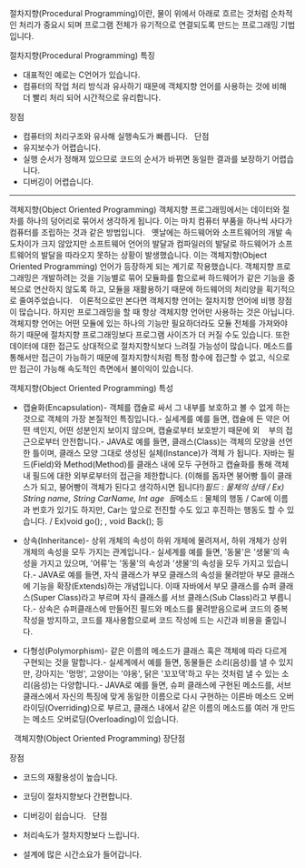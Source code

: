 절차지향(Procedural Programming)이란, 물이 위에서 아래로 흐르는 것처럼 순차적인 처리가 중요시 되며 프로그램 전체가 유기적으로 연결되도록 만드는 프로그래밍 기법입니다.

절차지향(Procedural Programming) 특징

  - 대표적인 예로는 C언어가 있습니다.
  - 컴퓨터의 작업 처리 방식과 유사하기 때문에 객체지향 언어를 사용하는 것에 비해 더 빨리 처리 되어 시간적으로 유리합니다.

장점

  - 컴퓨터의 처리구조와 유사해 실행속도가 빠릅니다.
 
단점
  - 유지보수가 어렵습니다.
  - 실행 순서가 정해져 있으므로 코드의 순서가 바뀌면 동일한 결과를 보장하기 어렵습니다.
  - 디버깅이 어렵습니다.

---------------------------------------------------------------------------------------------------------------------------------------------

객체지향(Object Oriented Programming)
객체지향 프로그래밍에서는 데이터와 절차를 하나의 덩어리로 묶어서 생각하게 됩니다. 이는 마치 컴퓨터 부품을 하나씩 사다가 컴퓨터를 조립하는 것과 같은 방법입니다.
 
옛날에는 하드웨어와 소프트웨어의 개발 속도차이가 크지 않았지만 소프트웨어 언어의 발달과 컴파일러의 발달로 하드웨어가 소프트웨어의 발달을 따라오지 못하는 상황이 발생했습니다. 이는 객체지향(Object Oriented Programming) 언어가 등장하게 되는 계기로 작용했습니다. 객체지향 프로그래밍은 개발하려는 것을 기능별로 묶어 모듈화를 함으로써 하드웨어가 같은 기능을 중복으로 연산하지 않도록 하고, 모듈을 재활용하기 때문에 하드웨어의 처리양을 획기적으로 줄여주었습니다.
 
이론적으로만 본다면 객체지향 언어는 절차지향 언어에 비행 장점이 많습니다. 하지만 프로그래밍을 할 때 항상 객체지향 언어만 사용하는 것은 아닙니다. 객체지향 언어는 어떤 모듈에 있는 하나의 기능만 필요하더라도 모듈 전체를 가져와야 하기 때문에 절차지향 프로그래밍보다 프로그램 사이즈가 더 커질 수도 있습니다. 또한 데이터에 대한 접근도 상대적으로 절차지향식보다 느려질 가능성이 많습니다. 메소드를 통해서만 접근이 가능하기 때문에 절차지향식처럼 특정 함수에 접근할 수 없고, 식으로만 접근이 가능해 속도적인 측면에서 불이익이 있습니다.

객체지향(Object Oriented Programming) 특성

  - 캡슐화(Encapsulation)- 객체를 캡슐로 싸서 그 내부를 보호하고 볼 수 없게 하는 것으로 객체의 가장 본질적인 특징입니다.- 실세계를 예를 들면, 캡슐에 든 약은 어떤 색인지, 어떤 성분인지 보이지 않으며, 캡슐로부터 보호받기 때문에 외    부의 접근으로부터 안전합니다.- JAVA로 예를 들면, 클래스(Class)는 객체의 모양을 선언한 틀이며, 클래스 모양 그대로 생성된 실체(Instance)가 객체 가 됩니다. 자바는 필드(Field)와 Method(Method)를 클래스 내에 모두 구현하고 캡슐화를 통해 객체 내 필드에 대한 외부로부터의 접근을 제한합니다. (이해를 돕자면 붕어빵 틀이 클래스가 되고, 붕어빵이 객체가 된다고 생각하시면 됩니다!)*필드 : 물체의 상태 / Ex) String name, String CarName, Int age  등*메소드 : 물체의 행동 / Car에 이름과 번호가 있기도 하지만, Car는 앞으로 전진할 수도 있고 후진하는 행동도 할 수 있습니다. / Ex)void go(); , void Back(); 등

  - 상속(Inheritance)- 상위 개체의 속성이 하위 개체에 물려져서, 하위 개체가 상위 개체의 속성을 모두 가지는 관계입니다.- 실세계를 예를 들면, '동물'은 '생물'의 속성을 가지고 있으며, '어류'는 '동물'의 속성과 '생물'의 속성을 모두 가지고 있습니다.- JAVA로 예를 들면, 자식 클래스가 부모 클래스의 속성을 물려받아 부모 클래스에 기능을 확장(Extends)하는 개념입니다. 이때 자바에서 부모 클래스를 슈퍼 클래스(Super Class)라고 부르며 자식 클래스를 서브 클래스(Sub Class)라고 부릅니다.- 상속은 슈퍼클래스에 만들어진 필드와 메소드를 물려받음으로써 코드의 중복 작성을 방지하고, 코드를 재사용함으로써 코드 작성에 드는 시간과 비용을 줄입니다.

  - 다형성(Polymorphism)- 같은 이름의 메소드가 클래스 혹은 객체에 따라 다르게 구현되는 것을 말합니다.- 실세계에서 예를 들면, 동물들은 소리(음성)를 낼 수 있지만, 강아지는 '멍멍', 고양이는 '야옹', 닭은 '꼬꼬댁'하고 우는 것처럼 낼 수 있는 소리(음성)는 다양합니다.- JAVA로 예를 들면, 슈퍼 클래스에 구현된 메소드를, 서브 클래스에서 자신의 특징에 맞게 동일한 이름으로 다시 구현하는 이른바 메소드 오버라이딩(Overriding)으로 부르고, 클래스 내에서 같은 이름의 메소드를 여러 개 만드는 메소드 오버로딩(Overloading)이 있습니다.

 
객체지향(Object Oriented Programming) 장단점

장점

  - 코드의 재활용성이 높습니다.
  - 코딩이 절차지향보다 간편합니다.
  - 디버깅이 쉽습니다.
 
단점

  - 처리속도가 절차지향보다 느립니다.
  - 설계에 많은 시간소요가 들어갑니다.

